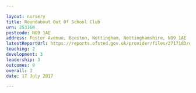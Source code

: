 ```yaml
---

layout: nursery
title: Roundabout Out Of School Club
urn: 253160
postcode: NG9 1AE
address: Foster Avenue, Beeston, Nottingham, Nottinghamshire, NG9 1AE
latestReportUrl: https://reports.ofsted.gov.uk/provider/files/2717183/urn/253160.pdf
teaching: 2
development: 3
leadership: 3
outcomes: 0
overall: 3
date: 17 July 2017

---
```


